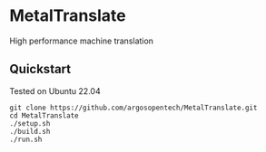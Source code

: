 # MetalTranslate
High performance machine translation

## Quickstart
Tested on Ubuntu 22.04

```
git clone https://github.com/argosopentech/MetalTranslate.git
cd MetalTranslate
./setup.sh
./build.sh
./run.sh

```


